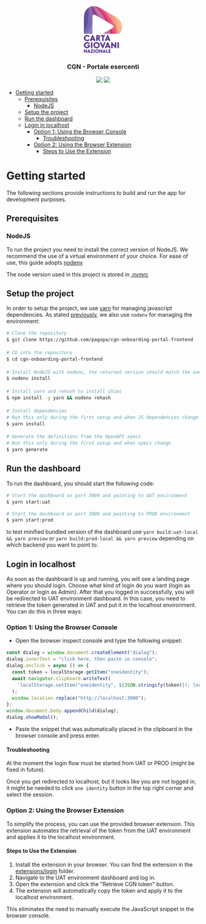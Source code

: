 <p align="center">
  <img src="src/assets/images/logo-cgn.png" width="100"/></br>
  <h3 align="center">CGN - Portale esercenti</h3>
</p>

<p align="center">
  <img src="https://img.shields.io/github/contributors-anon/pagopa/cgn-onboarding-portal-frontend" />
  <img src="https://img.shields.io/github/repo-size/pagopa/cgn-onboarding-portal-frontend" />
</p>

- [Getting started](#getting-started)
  - [Prerequisites](#prerequisites)
    - [NodeJS](#nodejs)
  - [Setup the project](#setup-the-project)
  - [Run the dashboard](#run-the-dashboard)
  - [Login in localhost](#login-in-localhost)
    - [Option 1: Using the Browser Console](#option-1-using-the-browser-console)
      - [Troubleshooting](#troubleshooting)
    - [Option 2: Using the Browser Extension](#option-2-using-the-browser-extension)
      - [Steps to Use the Extension](#steps-to-use-the-extension)
 

# Getting started

The following sections provide instructions to build and run the app for development purposes.

## Prerequisites

### NodeJS
To run the project you need to install the correct version of NodeJS.
We recommend the use of a virtual environment of your choice. For ease of use, this guide adopts [nodenv](https://github.com/nodenv/nodenv)

The node version used in this project is stored in [.nvmrc](.nvmrc)

## Setup the project
In order to setup the project, we use [yarn](https://yarnpkg.com/) for managing javascript dependencies. 
As stated [previously](#nodejs), we also use `nodenv` for managing the environment:
```bash
# Clone the repository
$ git clone https://github.com/pagopa/cgn-onboarding-portal-frontend

# CD into the repository
$ cd cgn-onboarding-portal-frontend

# Install NodeJS with nodenv, the returned version should match the one in the .nvmrc file
$ nodenv install 

# Install yarn and rehash to install shims
$ npm install -g yarn && nodenv rehash

# Install dependencies 
# Run this only during the first setup and when JS dependencies change
$ yarn install

# Generate the definitions from the OpenAPI specs
# Run this only during the first setup and when specs change
$ yarn generate
```

## Run the dashboard
To run the dashboard, you should start the following code:
```bash
# Start the dashboard on port 3000 and pointing to UAT environment
$ yarn start:uat
```

```bash
# Start the dashboard on port 3000 and pointing to PROD environment
$ yarn start:prod
```

to test minified bundled version of the dashboard use `yarn build:uat-local && yarn preview` or `yarn build:prod-local && yarn preview` depending on which backend you want to point to.

## Login in localhost 
As soon as the dashboard is up and running, you will see a landing page where you should login. Choose what kind of login do you want (login as Operator or login as Admin).
After that you logged in successfully, you will be redirected to UAT environment dashboard. In this case, you need to retrieve the token generated in UAT and put it in the localhost environment. You can do this in three ways:

### Option 1: Using the Browser Console

- Open the browser inspect console and type the following snippet:
```js
const dialog = window.document.createElement("dialog");
dialog.innerText = "click here, then paste in console";
dialog.onclick = async () => {
  const token = localStorage.getItem("oneidentity");
  await navigator.clipboard.writeText(
    `localStorage.setItem("oneidentity", ${JSON.stringify(token)}); location.reload();`
  );
  window.location.replace("http://localhost:3000");
};
window.document.body.appendChild(dialog);
dialog.showModal();
```
- Paste the snippet that was automatically placed in the clipboard in the browser console and press enter.

#### Troubleshooting

At the moment the login flow must be started from UAT or PROD (might be fixed in future).

Once you get redirected to localhost, but it looks like you are not logged in, it might be needed to click `one identity` button in the top right corner and select the session.

### Option 2: Using the Browser Extension

To simplify the process, you can use the provided browser extension. This extension automates the retrieval of the token from the UAT environment and applies it to the localhost environment.

#### Steps to Use the Extension
1. Install the extension in your browser. You can find the extension in the [extensions/login](extensions/login) folder.
2. Navigate to the UAT environment dashboard and log in.
3. Open the extension and click the "Retrieve CGN token" button.
4. The extension will automatically copy the token and apply it to the localhost environment.

This eliminates the need to manually execute the JavaScript snippet in the browser console.